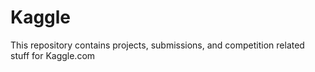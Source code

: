 # Kaggle
This repository contains projects, submissions, and competition related stuff for Kaggle.com 
